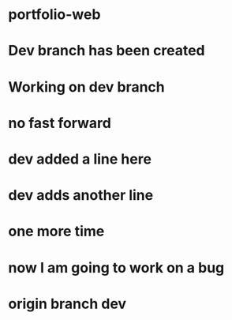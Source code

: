 # portfolio-web
# Dev branch has been created
# Working on dev branch
# no fast forward
# dev added a line here
# dev adds another line
# one more time
# now I am going to work on a bug
# origin branch dev